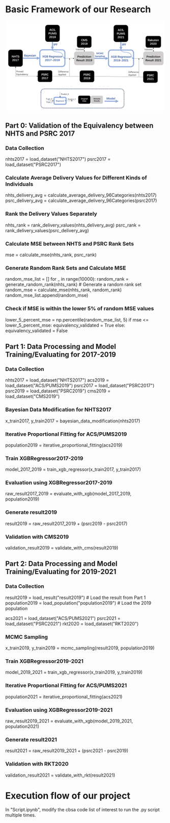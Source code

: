 # Basic Framework of our Research

![alt text](chart.png)

## Part 0: Validation of the Equivalency between NHTS and PSRC 2017

### Data Collection
nhts2017 = load_dataset("NHTS2017")
psrc2017 = load_dataset("PSRC2017")

### Calculate Average Delivery Values for Different Kinds of Individuals
nhts_delivery_avg = calculate_average_delivery_96Categories(nhts2017)
psrc_delivery_avg = calculate_average_delivery_96Categories(psrc2017)

### Rank the Delivery Values Separately
nhts_rank = rank_delivery_values(nhts_delivery_avg)
psrc_rank = rank_delivery_values(psrc_delivery_avg)

### Calculate MSE between NHTS and PSRC Rank Sets
mse = calculate_mse(nhts_rank, psrc_rank)

### Generate Random Rank Sets and Calculate MSE
random_mse_list = []
for _ in range(10000):
    random_rank = generate_random_rank(nhts_rank)  # Generate a random rank set
    random_mse = calculate_mse(nhts_rank, random_rank)
    random_mse_list.append(random_mse)

### Check if MSE is within the lower 5% of random MSE values
lower_5_percent_mse = np.percentile(random_mse_list, 5)
if mse <= lower_5_percent_mse:
    equivalency_validated = True
else:
    equivalency_validated = False

## Part 1: Data Processing and Model Training/Evaluating for 2017-2019

### Data Collection
nhts2017 = load_dataset("NHTS2017")
acs2019 = load_dataset("ACS/PUMS2019")
psrc2017 = load_dataset("PSRC2017")
psrc2019 = load_dataset("PSRC2019")
cms2019 = load_dataset("CMS2019")

### Bayesian Data Modification for NHTS2017
x_train2017, y_train2017 = bayesian_data_modification(nhts2017)

### Iterative Proportional Fitting for ACS/PUMS2019
population2019 = iterative_proportional_fitting(acs2019)

### Train XGBRegressor2017-2019
model_2017_2019 = train_xgb_regressor(x_train2017, y_train2017)

### Evaluation using XGBRegressor2017-2019
raw_result2017_2019 = evaluate_with_xgb(model_2017_2019, population2019)

### Generate result2019
result2019 = raw_result2017_2019 + (psrc2019 - psrc2017)

### Validation with CMS2019
validation_result2019 = validate_with_cms(result2019)


## Part 2: Data Processing and Model Training/Evaluating for 2019-2021

### Data Collection
result2019 = load_result("result2019")  # Load the result from Part 1
population2019 = load_population("population2019")  # Load the 2019 population

acs2021 = load_dataset("ACS/PUMS2021")
psrc2021 = load_dataset("PSRC2021")
rkt2020 = load_dataset("RKT2020")

### MCMC Sampling
x_train2019, y_train2019 = mcmc_sampling(result2019, population2019)

### Train XGBRegressor2019-2021
model_2019_2021 = train_xgb_regressor(x_train2019, y_train2019)

### Iterative Proportional Fitting for ACS/PUMS2021
population2021 = iterative_proportional_fitting(acs2021)

### Evaluation using XGBRegressor2019-2021
raw_result2019_2021 = evaluate_with_xgb(model_2019_2021, population2021)

### Generate result2021
result2021 = raw_result2019_2021 + (psrc2021 - psrc2019)

### Validation with RKT2020
validation_result2021 = validate_with_rkt(result2021)

# Execution flow of our project

In "Script.ipynb", modify the cbsa code list of interest to run the .py script multiple times.
